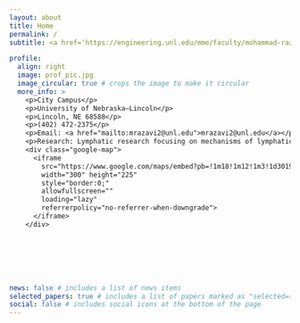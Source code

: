 ```yaml
---
layout: about
title: Home
permalink: /
subtitle: <a href='https://engineering.unl.edu/mme/faculty/mohammad-razavi/'> Affiliations</a> 

profile:
  align: right
  image: prof_pic.jpg
  image_circular: true # crops the image to make it circular
  more_info: >
    <p>City Campus</p>
    <p>University of Nebraska–Lincoln</p>
    <p>Lincoln, NE 68588</p>
    <p>(402) 472-2375</p>
    <p>Email: <a href="mailto:mrazavi2@unl.edu">mrazavi2@unl.edu</a></p>
    <p>Research: Lymphatic research focusing on mechanisms of lymphatic diseases, molecular pathways, or imaging techniques</p>
    <div class="google-map">
      <iframe 
        src="https://www.google.com/maps/embed?pb=!1m18!1m12!1m3!1d3019.2291514297167!2d-96.6973266!3d40.8229301!2m3!1f0!2f0!3f0!3m2!1i1024!2i768!4f13.1!3m3!1m2!1s0x8796bf00283e6527%3A0x28044e72f1967e94!2sNebraska%20Hall!5e0!3m2!1sen!2sus!4v1736710816989!5m2!1sen!2sus" 
        width="300" height="225" 
        style="border:0;" 
        allowfullscreen="" 
        loading="lazy" 
        referrerpolicy="no-referrer-when-downgrade">
      </iframe>
    </div>

      





news: false # includes a list of news items
selected_papers: true # includes a list of papers marked as "selected={true}"
social: false # includes social icons at the bottom of the page
---
```

